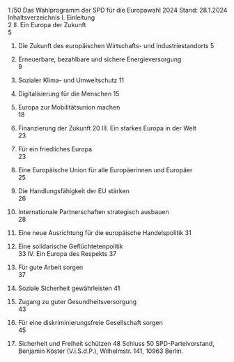 1 /50
Das Wahlprogramm der SPD für die Europawahl 2024
Stand: 28.1.2024
Inhaltsverzeichnis
I. Einleitung	
2
II. 	Ein Europa der Zukunft	
5
	
1. Die Zukunft des europäischen Wirtschafts- und Industriestandorts	
5
	
2. Erneuerbare, bezahlbare und sichere Energieversorgung	
9
	
3. Sozialer Klima- und Umweltschutz	
11
	
4. Digitalisierung für die Menschen	
15
	
5. Europa zur Mobilitätsunion machen	
18
	
6. Finanzierung der Zukunft	
20
III. 	Ein starkes Europa in der Welt	
23
	
1. Für ein friedliches Europa	
23
	
2. Eine Europäische Union für alle Europäerinnen und Europäer	
25
	
3. Die Handlungsfähigkeit der EU stärken	
26
	
4. Internationale Partnerschaften strategisch ausbauen	
28
	
5. Eine neue Ausrichtung für die europäische Handelspolitik	
31
	
6. Eine solidarische Geflüchtetenpolitik	
33
IV. 	Ein Europa des Respekts	
37
	
1. Für gute Arbeit sorgen	
37
	
2. Soziale Sicherheit gewährleisten	
41
	
3. Zugang zu guter Gesundheitsversorgung	
43
	
4. Für eine diskriminierungsfreie Gesellschaft sorgen	
45
	
5. Sicherheit und Freiheit schützen	
48
Schluss	
50
SPD-Parteivorstand, Benjamin Köster (V.i.S.d.P.), Wilhelmstr. 141, 10963 Berlin. 

